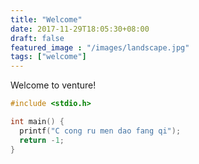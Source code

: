 ```yaml
---
title: "Welcome"
date: 2017-11-29T18:05:30+08:00
draft: false
featured_image : "/images/landscape.jpg"
tags: ["welcome"]
---
```


Welcome to venture!

``` c
#include <stdio.h>

int main() {
  printf("C cong ru men dao fang qi");
  return -1;
}

```